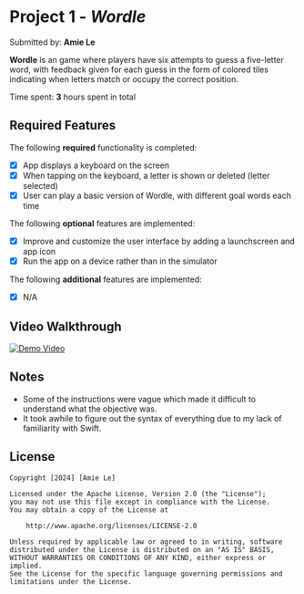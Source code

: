 # Project 1 - *Wordle*

Submitted by: **Amie Le**

**Wordle** is an game where players have six attempts to guess a five-letter word, with feedback given for each guess in the form of colored tiles indicating when letters match or occupy the correct position.

Time spent: **3** hours spent in total

## Required Features

The following **required** functionality is completed:

- [X] App displays a keyboard on the screen
- [X] When tapping on the keyboard, a letter is shown or deleted (letter selected)
- [X] User can play a basic version of Wordle, with different goal words each time

The following **optional** features are implemented:

- [X] Improve and customize the user interface by adding a launchscreen and app icon
- [X] Run the app on a device rather than in the simulator

The following **additional** features are implemented:

- [X] N/A

## Video Walkthrough

[![Demo Video](https://img.youtube.com/vi/5beNOxWawQU/mqdefault.jpg)](https://youtu.be/5beNOxWawQU?si=vl0n25qk2JlLvj8B)

## Notes

- Some of the instructions were vague which made it difficult to understand what the objective was.
- It took awhile to figure out the syntax of everything due to my lack of familiarity with Swift.

## License

    Copyright [2024] [Amie Le]

    Licensed under the Apache License, Version 2.0 (the "License");
    you may not use this file except in compliance with the License.
    You may obtain a copy of the License at

        http://www.apache.org/licenses/LICENSE-2.0

    Unless required by applicable law or agreed to in writing, software
    distributed under the License is distributed on an "AS IS" BASIS,
    WITHOUT WARRANTIES OR CONDITIONS OF ANY KIND, either express or implied.
    See the License for the specific language governing permissions and
    limitations under the License.